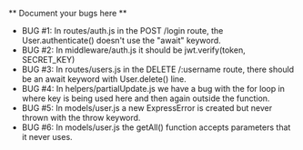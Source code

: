 ** Document your bugs here **

- BUG #1: In routes/auth.js in the POST /login route, the User.authenticate() doesn't use the "await" keyword.
- BUG #2: In middleware/auth.js it should be jwt.verify(token, SECRET_KEY)
- BUG #3: In routes/users.js in the DELETE /:username route, there should be an await keyword with User.delete() line.
- BUG #4: In helpers/partialUpdate.js we have a bug with the for loop in where key is being used here and then again outside the function.
- BUG #5: In models/user.js a new ExpressError is created but never thrown with the throw keyword.
- BUG #6: In models/user.js the getAll() function accepts parameters that it never uses.
